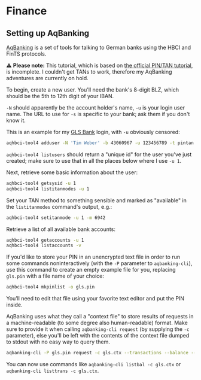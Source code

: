 # Finance

## Setting up AqBanking

[AqBanking](https://www.aquamaniac.de/rdm/) is a set of tools for talking to German banks using the HBCI and FinTS protocols.

⚠ **Please note:**
This tutorial, which is based on [the official PIN/TAN tutorial](https://www.aquamaniac.de/rdm/projects/aqbanking/wiki/SetupPinTan), is incomplete.
I couldn't get TANs to work, therefore my AqBanking adventures are currently on hold.

To begin, create a new user.
You'll need the bank's 8-digit BLZ, which should be the 5th to 12th digit of your IBAN.

`-N` should apparently be the account holder's name, `-u` is your login user name.
The URL to use for `-s` is specific to your bank; ask them if you don't know it.

This is an example for my [GLS Bank](https://www.gls.de/) login, with `-u` obviously censored:

```sh
aqhbci-tool4 adduser -N 'Tim Weber' -b 43060967 -u 123456789 -t pintan -s 'https://hbci-pintan.gad.de/cgi-bin/hbciservlet' --hbciversion=300
```

`aqhbci-tool4 listusers` should return a "unique id" for the user you've just created; make sure to use that in all the places below where I use `-u 1`.

Next, retrieve some basic information about the user:

```sh
aqhbci-tool4 getsysid -u 1
aqhbci-tool4 listitanmodes -u 1
```

Set your TAN method to something sensible and marked as "available" in the `listitanmodes` command's output, e.g.:

```sh
aqhbci-tool4 setitanmode -u 1 -m 6942
```

Retrieve a list of all available bank accounts:

```sh
aqhbci-tool4 getaccounts -u 1
aqhbci-tool4 listaccounts -v
```

If you'd like to store your PIN in an unencrypted text file in order to run some commands noninteractively (with the `-P` parameter to `aqbanking-cli`), use this command to create an empty example file for you, replacing `gls.pin` with a file name of your choice:

```sh
aqhbci-tool4 mkpinlist -o gls.pin
```

You’ll need to edit that file using your favorite text editor and put the PIN inside.

AqBanking uses what they call a "context file" to store results of requests in a machine-readable (to some degree also human-readable) format.
Make sure to provide it when calling `aqbanking-cli request` (by supplying the `-c` parameter), else you'll be left with the contents of the context file dumped to stdout with no easy way to query them.

```sh
aqbanking-cli -P gls.pin request -c gls.ctx --transactions --balance --fromdate=20200301
```

You can now use commands like `aqbanking-cli listbal -c gls.ctx` or `aqbanking-cli listtrans -c gls.ctx`.
